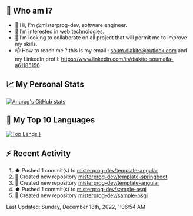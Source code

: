 ## **🔎 Who am I?**
- 👋 Hi, I’m @misterprog-dev, software engineer.
- 👀 I’m interested in web technologies.
- 💞️ I’m looking to collaborate on all project that will permit me to improve my skills.
- 📫 How to reach me ? this is my email : soum.diakite@outlook.com and my LinkedIn profil: https://www.linkedin.com/in/diakite-soumaila-a61185156


## **📈 My Personal Stats**
[![Anurag's GitHub stats](https://github-readme-stats.vercel.app/api?username=misterprog-dev&count_private=true&show_icons=true)](https://github.com/anuraghazra/github-readme-stats)

## **📣 My Top 10 Languages**
[![Top Langs](https://github-readme-stats.vercel.app/api/top-langs/?username=misterprog-dev&langs_count=10&layout=compact&hide=html,css&hide_title=true&&&show_icons=true)
)](https://github.com/anuraghazra/github-readme-stats)

## **⚡ Recent Activity**
<!--RECENT_ACTIVITY:start-->
1. ⬆️ Pushed 1 commit(s) to [misterprog-dev/template-angular](https://github.com/misterprog-dev/template-angular)
2. 📔 Created new repository [misterprog-dev/template-springboot](https://github.com/misterprog-dev/template-springboot)
3. 📔 Created new repository [misterprog-dev/template-angular](https://github.com/misterprog-dev/template-angular)
4. ⬆️ Pushed 1 commit(s) to [misterprog-dev/sample-osgi](https://github.com/misterprog-dev/sample-osgi)
5. 📔 Created new repository [misterprog-dev/sample-osgi](https://github.com/misterprog-dev/sample-osgi)
<!--RECENT_ACTIVITY:end-->
<!--RECENT_ACTIVITY:last_update-->
Last Updated: Sunday, December 18th, 2022, 1:06:54 AM
<!--RECENT_ACTIVITY:last_update_end-->

<!---
misterprog-dev/misterprog-dev is a ✨ special ✨ repository because its `README.md` (this file) appears on your GitHub profile.
You can click the Preview link to take a look at your changes.
--->


